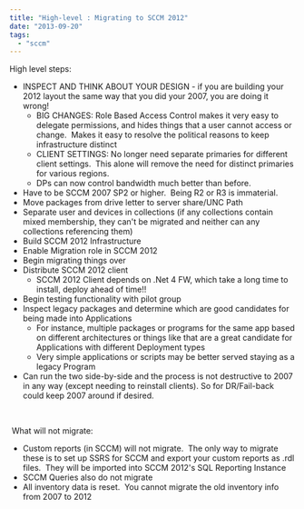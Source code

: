 ```yaml
---
title: "High-level : Migrating to SCCM 2012"
date: "2013-09-20"
tags: 
  - "sccm"
---
```


High level steps:

- INSPECT AND THINK ABOUT YOUR DESIGN - if you are building your 2012 layout the same way that you did your 2007, you are doing it wrong!
    - BIG CHANGES: Role Based Access Control makes it very easy to delegate permissions, and hides things that a user cannot access or change.  Makes it easy to resolve the political reasons to keep infrastructure distinct
    - CLIENT SETTINGS: No longer need separate primaries for different client settings.  This alone will remove the need for distinct primaries for various regions.
    - DPs can now control bandwidth much better than before.
- Have to be SCCM 2007 SP2 or higher.  Being R2 or R3 is immaterial.
- Move packages from drive letter to server share/UNC Path
- Separate user and devices in collections (if any collections contain mixed membership, they can't be migrated and neither can any collections referencing them)
- Build SCCM 2012 Infrastructure
- Enable Migration role in SCCM 2012
- Begin migrating things over
- Distribute SCCM 2012 client
    - SCCM 2012 Client depends on .Net 4 FW, which take a long time to install, deploy ahead of time!!
- Begin testing functionality with pilot group
- Inspect legacy packages and determine which are good candidates for being made into Applications
    - For instance, multiple packages or programs for the same app based on different architectures or things like that are a great candidate for Applications with different Deployment types
    - Very simple applications or scripts may be better served staying as a legacy Program
- Can run the two side-by-side and the process is not destructive to 2007 in any way (except needing to reinstall clients). So for DR/Fail-back could keep 2007 around if desired.

 

 What will not migrate:

- Custom reports (in SCCM) will not migrate.  The only way to migrate these is to set up SSRS for SCCM and export your custom reports as .rdl files.  They will be imported into SCCM 2012's SQL Reporting Instance
- SCCM Queries also do not migrate
- All inventory data is reset.  You cannot migrate the old inventory info from 2007 to 2012
